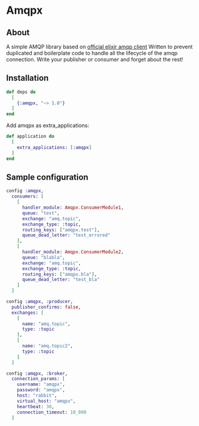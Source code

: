 Amqpx
=========

## About
A simple AMQP library based on [official elixir amqp client](https://hex.pm/packages/amqp)
Written to prevent duplicated and boilerplate code to handle all the lifecycle of the amqp connection. Write your publisher or consumer and forget about the rest!

## Installation

```elixir
def deps do
  [
    {:amqpx, "~> 1.0"}
  ]
end
```

Add amqpx as extra_applications:

```elixir
def application do
  [
    extra_applications: [:amqpx]
  ]
end
```

## Sample configuration

```elixir
config :amqpx,
  consumers: [
    [
      handler_module: Amqpx.ConsumerModule1,
      queue: "test",
      exchange: "amq.topic",
      exchange_type: :topic,
      routing_keys: ["amqpx.test"],
      queue_dead_letter: "test_errored"
    ],
    [
      handler_module: Amqpx.ConsumerModule2,
      queue: "blabla",
      exchange: "amq.topic",
      exchange_type: :topic,
      routing_keys: ["amqpx.bla"],
      queue_dead_letter: "test_bla"
    ]
  ]

config :amqpx, :producer,
  publisher_confirms: false,
  exchanges: [
    [
      name: "amq.topic",
      type: :topic
    ],
    [
      name: "amq.topic2",
      type: :topic
    ]
  ]

config :amqpx, :broker,
  connection_params: [
    username: "amqpx",
    password: "amqpx",
    host: "rabbit",
    virtual_host: "amqpx",
    heartbeat: 30,
    connection_timeout: 10_000
  ]
```
